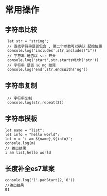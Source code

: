 # 常用操作
## 字符串比较
```
 let str = "string"; 
 // 查找字符串是否包含 , 第二个参数可以确认 起始位置 
 console.log('includes',str.includes("i")) 
 // 字符串 是否以 str 开头 
 console.log('start',str.startsWith('str')) 
 // 字符串 是否 以 ng 结尾 
 console.log('end',str.endsWith('ng')) 
```
## 字符串复制
```
 // 字符串复制
 console.log(str.repeat(2))
```
## 字符串模板
```
let name = "list"; 
let info = "hello world"; 
let m = `i am ${name},${info}`; 
console.log(m) 
// 输出结果 
i am list,hello world 
```
## 长度补全es7草案
```
console.log('1'.padStart(2,'0'))
//输出结果
01
```

